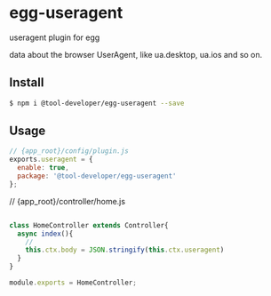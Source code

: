 # egg-useragent
useragent plugin for egg

data about the browser UserAgent, like ua.desktop, ua.ios and so on.



## Install

```bash
$ npm i @tool-developer/egg-useragent --save
```

## Usage

```js
// {app_root}/config/plugin.js
exports.useragent = {
  enable: true,
  package: '@tool-developer/egg-useragent'
};
```

// {app_root}/controller/home.js
```js

class HomeController extends Controller{
  async index(){
    //
    this.ctx.body = JSON.stringify(this.ctx.useragent)
  }
}

module.exports = HomeController;

```
